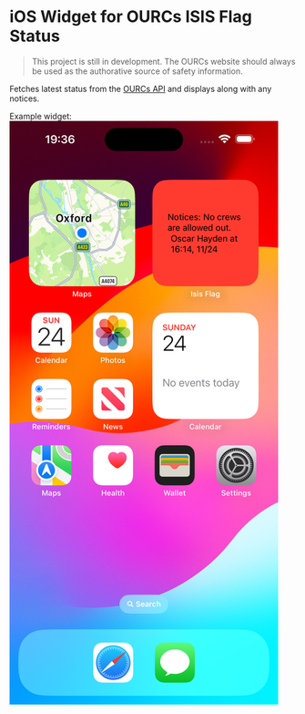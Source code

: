 #  iOS Widget for OURCs ISIS Flag Status

> This project is still in development. The OURCs website should always be used as the authorative source of safety information.

Fetches latest status from the [OURCs API](https://ourcs.co.uk/api/flags/status/isis/) and displays along with any notices.

Example widget:
![Widget](screenshot.png)
